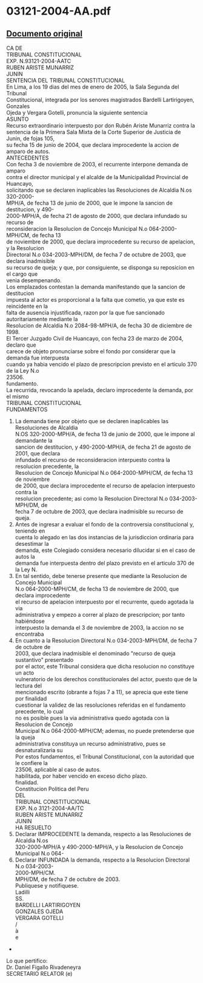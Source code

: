 
03121-2004-AA.pdf
=================
  
[Documento original](https://tc.gob.pe/jurisprudencia/2006/03121-2004-AA.pdf)  
---  
CA DE  
TRIBUNAL CONSTITUCIONAL  
EXP. N.93121-2004-AATC  
RUBEN ARISTE MUNARRIZ  
JUNIN  
SENTENCIA DEL TRIBUNAL CONSTITUCIONAL  
En Lima, a los 19 dias del mes de enero de 2005, la Sala Segunda del Tribunal  
Constitucional, integrada por los senores magistrados Bardelli Lartirigoyen, Gonzales  
Ojeda y Vergara Gotelli, pronuncia la siguiente sentencia  
ASUNTO  
Recurso extraordinario interpuesto por don Rubén Ariste Munarriz contra la  
sentencia de la Primera Sala Mixta de la Corte Superior de Justicia de Junin, de fojas 105,  
su fecha 15 de junio de 2004, que declara improcedente la accion de amparo de autos.  
ANTECEDENTES  
Con fecha 3 de noviembre de 2003, el recurrente interpone demanda de amparo  
contra el director municipal y el alcalde de la Municipalidad Provincial de Huancayo,  
solicitando que se declaren inaplicables las Resoluciones de Alcaldia N.os 320-2000-  
MPH/A, de fecha 13 de junio de 2000, que le impone la sancion de destitucion, y 490-  
2000-MPH/A, de fecha 21 de agosto de 2000, que declara infundado su recurso de  
reconsideracion la Resolucion de Concejo Municipal N.o 064-2000-MPH/CM, de fecha 13  
de noviembre de 2000, que declara improcedente su recurso de apelacion, y la Resolucion  
Directoral N.o 034-2003-MPH/DM, de fecha 7 de octubre de 2003, que declara inadmisible  
su recurso de queja; y que, por consiguiente, se disponga su reposicion en el cargo que  
venia desempenando.  
Los emplazados contestan la demanda manifestando que la sancion de destitucion  
impuesta al actor es proporcional a la falta que cometio, ya que este es reincidente en la  
falta de ausencia injustificada, razon por la que fue sancionado autoritariamente mediante la  
Resolucion de Alcaldia N.o 2084-98-MPH/A, de fecha 30 de diciembre de 1998.  
El Tercer Juzgado Civil de Huancayo, con fecha 23 de marzo de 2004, declaro que  
carece de objeto pronunciarse sobre el fondo por considerar que la demanda fue interpuesta  
cuando ya habia vencido el plazo de prescripcion previsto en el articulo 370 de la Ley N.o  
23506.  
fundamento.  
La recurrida, revocando la apelada, declaro improcedente la demanda, por el mismo  
TRIBUNAL CONSTITUCIONAL  
FUNDAMENTOS  
1. La demanda tiene por objeto que se declaren inaplicables las Resoluciones de Alcaldia  
N.OS 320-2000-MPH/A, de fecha 13 de junio de 2000, que le impone al demandante la  
sancion de destitucion, y 490-2000-MPH/A, de fecha 21 de agosto de 2001, que declara  
infundado el recurso de reconsideracion interpuesto contra la resolucion precedente, la  
Resolucion de Concejo Municipal N.o 064-2000-MPH/CM, de fecha 13 de noviembre  
de 2000, que declara improcedente el recurso de apelacion interpuesto contra la  
resolucion precedente; asi como la Resolucion Directoral N.o 034-2003-MPH/DM, de  
fecha 7 de octubre de 2003, que declara inadmisible su recurso de queja.  
2. Antes de ingresar a evaluar el fondo de la controversia constitucional y, teniendo en  
cuenta lo alegado en las dos instancias de la jurisdiccion ordinaria para desestimar la  
demanda, este Colegiado considera necesario dilucidar si en el caso de autos la  
demanda fue interpuesta dentro del plazo previsto en el articulo 370 de la Ley N.  
3. En tal sentido, debe tenerse presente que mediante la Resolucion de Concejo Municipal  
N.o 064-2000-MPH/CM, de fecha 13 de noviembre de 2000, que declara improcedente  
el recurso de apelacion interpuesto por el recurrente, quedo agotada la via  
administrativa y empezo a correr al plazo de prescripcion; por tanto habiéndose  
interpuesto la demanda el 3 de noviembre de 2003, la accion no se encontraba  
4. En cuanto a la Resolucion Directoral N.o 034-2003-MPH/DM, de fecha 7 de octubre de  
2003, que declara inadmisible el denominado "recurso de queja sustantivo" presentado  
por el actor, este Tribunal considera que dicha resolucion no constituye un acto  
vulneratorio de los derechos constitucionales del actor, puesto que de la lectura del  
mencionado escrito (obrante a fojas 7 a 11), se aprecia que este tiene por finalidad  
cuestionar la validez de las resoluciones referidas en el fundamento precedente, lo cual  
no es posible pues la via administrativa quedo agotada con la Resolucion de Concejo  
Municipal N.o 064-2000-MPH/CM; ademas, no puede pretenderse que la queja  
administrativa constituya un recurso administrativo, pues se desnaturalizaria su  
Por estos fundamentos, el Tribunal Constitucional, con la autoridad que le confiere la  
23506, aplicable al caso de autos.  
habilitada, por haber vencido en exceso dicho plazo.  
finalidad.  
Constitucion Politica del Peru  
DEL  
TRIBUNAL CONSTITUCIONAL  
EXP. N.o 3121-2004-AA/TC  
RUBEN ARISTE MUNARRIZ  
JUNIN  
HA RESUELTO  
1. Declarar IMPROCEDENTE la demanda, respecto a las Resoluciones de Alcaldia N.os  
320-2000-MPH/A y 490-2000-MPH/A, y la Resolucion de Concejo Municipal N.o 064-  
2. Declarar INFUNDADA la demanda, respecto a la Resolucion Directoral N.o 034-2003-  
2000-MPH/CM.  
MPH/DM, de fecha 7 de octubre de 2003.  
Publiquese y notifiquese.  
Ladilli  
SS.  
BARDELLI LARTIRIGOYEN  
GONZALES OJEDA  
VERGARA GOTELLI  
/  
à  
e  
-  
Lo que pertifico:  
Dr. Daniel Figallo Rivadeneyra  
SECRETARIO RELATOR (e)